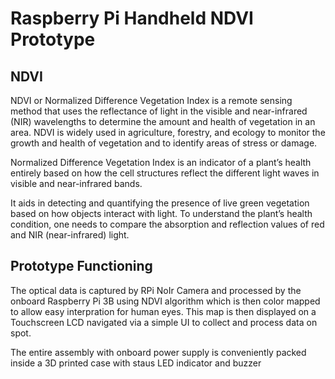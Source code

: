 # Raspberry Pi Handheld NDVI Prototype

## NDVI ##

NDVI or Normalized Difference Vegetation Index is a remote sensing method that uses the reflectance of light in the visible and near-infrared (NIR) wavelengths to determine the amount and health of vegetation in an area. NDVI is widely used in agriculture, forestry, and ecology to monitor the growth and health of vegetation and to identify areas of stress or damage. 

Normalized Difference Vegetation Index is an indicator of a plant’s health entirely based on how the cell structures reflect the different light waves in visible and near-infrared bands.

It aids in detecting and quantifying the presence of live green vegetation based on how objects interact with light. To understand the plant’s health condition, one needs to compare the absorption and reflection values of red and NIR (near-infrared) light.

## Prototype Functioning ##

The optical data is captured by RPi NoIr Camera and processed by the onboard Raspberry Pi 3B using NDVI algorithm which is then color mapped to allow easy interpration for human eyes. This map is then displayed on a Touchscreen LCD navigated via a simple UI to collect and process data on spot. 

The entire assembly with onboard power supply is conveniently packed inside a 3D printed case with staus LED indicator and buzzer

